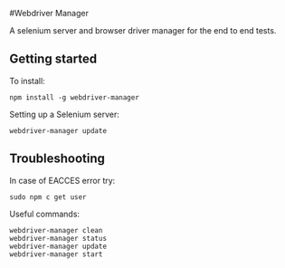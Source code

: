#Webdriver Manager

A selenium server and browser driver manager for the end to end tests.

## Getting started

To install:
```
npm install -g webdriver-manager
```

Setting up a Selenium server:
```
webdriver-manager update
```

## Troubleshooting

In case of EACCES error try:
```
sudo npm c get user
```

Useful commands:
```
webdriver-manager clean
webdriver-manager status
webdriver-manager update
webdriver-manager start
```

